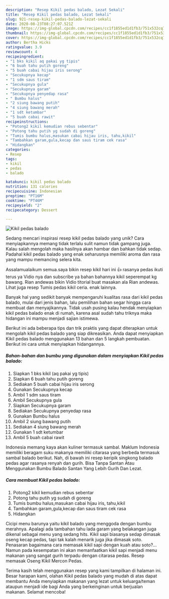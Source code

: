 ```yaml
---
description: "Resep Kikil pedas balado, Lezat Sekali"
title: "Resep Kikil pedas balado, Lezat Sekali"
slug: 921-resep-kikil-pedas-balado-lezat-sekali
date: 2020-08-23T08:27:07.521Z
image: https://img-global.cpcdn.com/recipes/cc1f1855ed1d1fb3/751x532cq70/kikil-pedas-balado-foto-resep-utama.jpg
thumbnail: https://img-global.cpcdn.com/recipes/cc1f1855ed1d1fb3/751x532cq70/kikil-pedas-balado-foto-resep-utama.jpg
cover: https://img-global.cpcdn.com/recipes/cc1f1855ed1d1fb3/751x532cq70/kikil-pedas-balado-foto-resep-utama.jpg
author: Bertha Hicks
ratingvalue: 3.9
reviewcount: 4
recipeingredient:
- "1 bks kikil aq pakai yg tipis"
- "6 buah tahu putih goreng"
- "5 buah cabai hijau iris serong"
- "Secukupnya kecap"
- "1 sdm saus tiram"
- "Secukupnya gula"
- "Secukupnya garam"
- "Secukupnya penyedap rasa"
- " Bumbu halus"
- "2 siung bawang putih"
- "4 siung bawang merah"
- "1 sdt ketumbar"
- "5 buah cabai rawit"
recipeinstructions:
- "Potong2 kikil kemudian rebus sebentar"
- "Potong tahu putih yg sudah di goreng"
- "Tumis bumbu halus,masukan cabai hijau iris, tahu,kikil"
- "Tambahkan garam,gula,kecap dan saus tiram cek rasa"
- "Hidangkan"
categories:
- Resep
tags:
- kikil
- pedas
- balado

katakunci: kikil pedas balado 
nutrition: 131 calories
recipecuisine: Indonesian
preptime: "PT16M"
cooktime: "PT46M"
recipeyield: "2"
recipecategory: Dessert

---
```



![Kikil pedas balado](https://img-global.cpcdn.com/recipes/cc1f1855ed1d1fb3/751x532cq70/kikil-pedas-balado-foto-resep-utama.jpg)

Sedang mencari inspirasi resep kikil pedas balado yang unik? Cara menyiapkannya memang tidak terlalu sulit namun tidak gampang juga. Kalau salah mengolah maka hasilnya akan hambar dan bahkan tidak sedap. Padahal kikil pedas balado yang enak seharusnya memiliki aroma dan rasa yang mampu memancing selera kita.

Assalamualaikum semua.saya bikin resep kikil hari ini 👍 rasanya pedas ikuti terus ya Vidio nya dan subscribe ya bahan bahannya kikil seperempat kg bawang. Rian andewas bikin Vidio titorial buat masakan ala Rian andewas. Lihat juga resep Tumis pedas kikil ceria. enak lainnya.

Banyak hal yang sedikit banyak mempengaruhi kualitas rasa dari kikil pedas balado, mulai dari jenis bahan, lalu pemilihan bahan segar hingga cara membuat dan menyajikannya. Tidak usah pusing kalau hendak menyiapkan kikil pedas balado enak di rumah, karena asal sudah tahu triknya maka hidangan ini mampu menjadi sajian istimewa.


Berikut ini ada beberapa tips dan trik praktis yang dapat diterapkan untuk mengolah kikil pedas balado yang siap dikreasikan. Anda dapat menyiapkan Kikil pedas balado menggunakan 13 bahan dan 5 langkah pembuatan. Berikut ini cara untuk menyiapkan hidangannya.

<!--inarticleads1-->

##### Bahan-bahan dan bumbu yang digunakan dalam menyiapkan Kikil pedas balado:

1. Siapkan 1 bks kikil (aq pakai yg tipis)
1. Siapkan 6 buah tahu putih goreng
1. Sediakan 5 buah cabai hijau iris serong
1. Gunakan Secukupnya kecap
1. Ambil 1 sdm saus tiram
1. Ambil Secukupnya gula
1. Siapkan Secukupnya garam
1. Sediakan Secukupnya penyedap rasa
1. Gunakan  Bumbu halus
1. Ambil 2 siung bawang putih
1. Sediakan 4 siung bawang merah
1. Gunakan 1 sdt ketumbar
1. Ambil 5 buah cabai rawit


Indonesia memang kaya akan kuliner termasuk sambal. Maklum Indonesia memiliki beragam suku makanya memiliki citarasa yang berbeda termasuk sambal balado berikut. Nah, di bawah ini resep keripik singkong balado pedas agar rasanya renyah dan gurih. Bisa Tanpa Santan Atau Menggunakan Bumbu Balado Santan Yang Lebih Gurih Dan Lezat. 

<!--inarticleads2-->

##### Cara membuat Kikil pedas balado:

1. Potong2 kikil kemudian rebus sebentar
1. Potong tahu putih yg sudah di goreng
1. Tumis bumbu halus,masukan cabai hijau iris, tahu,kikil
1. Tambahkan garam,gula,kecap dan saus tiram cek rasa
1. Hidangkan


Cicipi menu barunya yaitu kikil balado yang menggoda dengan bumbu merahnya. Apalagi ada tambahan tahu lada garam yang belakangan juga dikenal sebagai menu yang sedang hits. Kikil sapi biasanya sedap dimasak oseng kecap pedas, tapi tak kalah menarik juga jika dimasak soto. Penasaran bagaimana cara memasak kikil sapi dengan kuah atau soto?… Namun pada kesempatan ini akan memanfaatkan kikil sapi menjadi menu makanan yang sangat gurih terpadu dengan citarasa pedas. Resep memasak Oseng Kikil Mercon Pedas. 

Terima kasih telah menggunakan resep yang kami tampilkan di halaman ini. Besar harapan kami, olahan Kikil pedas balado yang mudah di atas dapat membantu Anda menyiapkan makanan yang lezat untuk keluarga/teman ataupun menjadi ide bagi Anda yang berkeinginan untuk berjualan makanan. Selamat mencoba!
